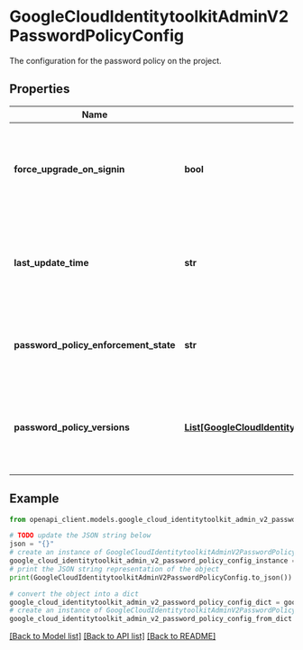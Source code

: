 # GoogleCloudIdentitytoolkitAdminV2PasswordPolicyConfig

The configuration for the password policy on the project.

## Properties

Name | Type | Description | Notes
------------ | ------------- | ------------- | -------------
**force_upgrade_on_signin** | **bool** | Users must have a password compliant with the password policy to sign-in. | [optional] 
**last_update_time** | **str** | Output only. The last time the password policy on the project was updated. | [optional] [readonly] 
**password_policy_enforcement_state** | **str** | Which enforcement mode to use for the password policy. | [optional] 
**password_policy_versions** | [**List[GoogleCloudIdentitytoolkitAdminV2PasswordPolicyVersion]**](GoogleCloudIdentitytoolkitAdminV2PasswordPolicyVersion.md) | Must be of length 1. Contains the strength attributes for the password policy. | [optional] 

## Example

```python
from openapi_client.models.google_cloud_identitytoolkit_admin_v2_password_policy_config import GoogleCloudIdentitytoolkitAdminV2PasswordPolicyConfig

# TODO update the JSON string below
json = "{}"
# create an instance of GoogleCloudIdentitytoolkitAdminV2PasswordPolicyConfig from a JSON string
google_cloud_identitytoolkit_admin_v2_password_policy_config_instance = GoogleCloudIdentitytoolkitAdminV2PasswordPolicyConfig.from_json(json)
# print the JSON string representation of the object
print(GoogleCloudIdentitytoolkitAdminV2PasswordPolicyConfig.to_json())

# convert the object into a dict
google_cloud_identitytoolkit_admin_v2_password_policy_config_dict = google_cloud_identitytoolkit_admin_v2_password_policy_config_instance.to_dict()
# create an instance of GoogleCloudIdentitytoolkitAdminV2PasswordPolicyConfig from a dict
google_cloud_identitytoolkit_admin_v2_password_policy_config_from_dict = GoogleCloudIdentitytoolkitAdminV2PasswordPolicyConfig.from_dict(google_cloud_identitytoolkit_admin_v2_password_policy_config_dict)
```
[[Back to Model list]](../README.md#documentation-for-models) [[Back to API list]](../README.md#documentation-for-api-endpoints) [[Back to README]](../README.md)


